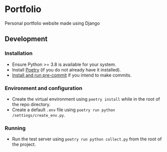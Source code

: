 # Portfolio
Personal portfolio website made using Django


## Development

### Installation
 * Ensure Python >= 3.8 is available for your system.
 * Install [Poetry](https://github.com/python-poetry/poetry#installation) (if
 you do not already have it installed).
 * [Install and run pre-commit](https://pre-commit.com/) if you intend to make
 commits.

### Environment and configuration
 * Create the virtual environment using `poetry install` while in the root of
   the repo directory.
 * Create a default `.env` file using `poetry run python
    /settings/create_env.py`.

### Running
 * Run the test server using `poetry run python collect.py`
   from the root of the project.
